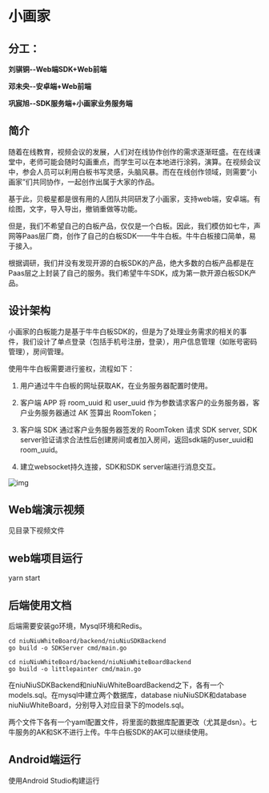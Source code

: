 # 小画家


## 分工：

**刘骐铜--Web端SDK+Web前端**

**邓未央--安卓端+Web前端**

**巩宸旭--SDK服务端+小画家业务服务端**

## 简介

随着在线教育，视频会议的发展，人们对在线协作创作的需求逐渐旺盛。在在线课堂中，老师可能会随时勾画重点，而学生可以在本地进行涂鸦，演算。在视频会议中，参会人员可以利用白板书写灵感，头脑风暴。而在在线创作领域，则需要“小画家”们共同协作，一起创作出属于大家的作品。

基于此，贝极星都是很有用的人团队共同研发了小画家，支持web端，安卓端。有绘图，文字，导入导出，撤销重做等功能。

但是，我们不希望自己的白板产品，仅仅是一个白板。因此，我们模仿如七牛，声网等Paas层厂商，创作了自己的白板SDK——牛牛白板。牛牛白板接口简单，易于接入。

根据调研，我们并没有发现开源的白板SDK的产品，绝大多数的白板产品都是在Paas层之上封装了自己的服务。我们希望牛牛SDK，成为第一款开源白板SDK产品。

## 设计架构

小画家的白板能力是基于牛牛白板SDK的，但是为了处理业务需求的相关的事件，我们设计了单点登录（包括手机号注册，登录），用户信息管理（如账号密码管理），房间管理。

使用牛牛白板需要进行鉴权，流程如下：

1. 用户通过牛牛白板的网址获取AK，在业务服务器配置时使用。

1. 客户端 APP 将 room_uuid 和 user_uuid 作为参数请求客户的业务服务器，客户业务服务器通过 AK 签算出 RoomToken；

1. 客户端 SDK 通过客户业务服务器签发的 RoomToken 请求 SDK server,  SDK server验证请求合法性后创建房间或者加入房间，返回sdk端的user_uuid和room_uuid。

1. 建立websocket持久连接，SDK和SDK server端进行消息交互。

![img](https://t7chv86kzc.feishu.cn/space/api/box/stream/download/asynccode/?code=NjIxNWZmYmQzNzU2NGZkZmJmYzJlNzkyZTkxMDUxMGJfRUVwRklwSXVYcFgxZmptYUZzVDRTaGY2cmdKMHZVeDRfVG9rZW46Ym94Y253YnZVQ1ozT1RyM3F4aHNVVThHd0tiXzE2NjgzOTQ5NzE6MTY2ODM5ODU3MV9WNA)
## Web端演示视频

见目录下视频文件

## web端项目运行

yarn start

## 后端使用文档

后端需要安装go环境，Mysql环境和Redis。

```
cd niuNiuWhiteBoard/backend/niuNiuSDKBackend
go build -o SDKServer cmd/main.go

cd niuNiuWhiteBoard/backend/niuNiuWhiteBoardBackend
go build -o littlepainter cmd/main.go
```

在niuNiuSDKBackend和niuNiuWhiteBoardBackend之下，各有一个models.sql。在mysql中建立两个数据库，database niuNiuSDK和database niuNiuWhiteBoard，分别导入对应目录下的models.sql。

两个文件下各有一个yaml配置文件，将里面的数据库配置更改（尤其是dsn）。七牛服务的AK和SK不进行上传。牛牛白板SDK的AK可以继续使用。

## Android端运行

使用Android Studio构建运行
